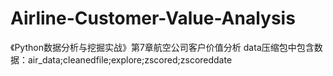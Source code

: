 # Airline-Customer-Value-Analysis
《Python数据分析与挖掘实战》第7章航空公司客户价值分析
data压缩包中包含数据：air_data;cleanedfile;explore;zscored;zscoreddate
